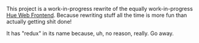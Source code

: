 This project is a work-in-progress rewrite of the equally work-in-progress [Hue Web Frontend](https://github.com/jpkempf/hue-web-frontend). Because rewriting stuff all the time is more fun than actually getting shit done!

It has "redux" in its name because, uh, no reason, really. Go away.